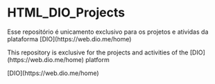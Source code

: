 # HTML_DIO_Projects
<p>
  Esse repositório é unicamento exclusivo para os projetos e atividas da plataforma [DIO](https://web.dio.me/home)
</p>
<p>This repository is exclusive for the projects and activities of the [DIO](https://web.dio.me/home) platform </p>
[DIO](https://web.dio.me/home)
